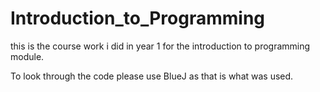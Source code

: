 # Introduction_to_Programming
this is the course work i did in year 1 for the introduction to programming module.

To look through the code please use BlueJ as that is what was used. 
